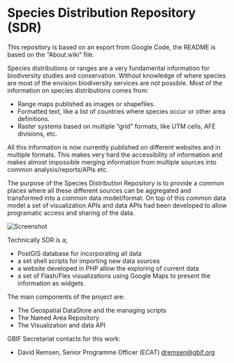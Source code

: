 # Species Distribution Repository (SDR)

This repository is based on an export from Google Code, the README is based on the “About.wiki” file.

Species distributions or ranges are a very fundamental information for biodiversity studies and conservation. Without knowledge of where species are most of the envision biodiversity services  are not possible. Most of the information on species distributions comes from:

- Range maps published as images or shapefiles.
- Formatted text, like a list of countries where species occur or other area definitions.
- Raster systems based on multiple “grid” formats, like UTM cells, AFE divisions, etc.

All this information is now currently published on different websites and in multiple formats. This makes very hard the accessibility of information and makes almost impossible merging information from multiple sources into common analysis/reports/APIs etc.

The purpose of the Species Distribution Repository is to provide a common places where all these different sources can be aggregated and transformed into a common data model/format. On top of this common data model a set of visualization APIs and data APIs had been developed to allow programatic access and sharing of the data.

![Screenshot](http://gbifsdr.s3.amazonaws.com/sdrScreenshot.png)

Technically SDR is a;

- PostGIS database for incorporating all data
- a set shell scripts for importing new data sources 
- a website developed in PHP allow the exploring of current data
- a set of Flash/Flex visualizations using Google Maps to present the information as widgets.

The main components of the project are:

- The Geospatial DataStore and the managing scripts
- The Named Area Repository
- The Visualization and data API

GBIF Secretariat contacts for this work:

 * David Remsen, Senior Programme Officer (ECAT) dremsen@gbif.org